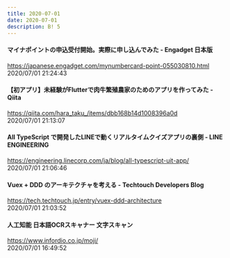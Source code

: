 ```yaml
---
title: 2020-07-01
date: 2020-07-01
description: B! 5
---
```


#### マイナポイントの申込受付開始。実際に申し込んでみた - Engadget 日本版
https://japanese.engadget.com/mynumbercard-point-055030810.html<br>
2020/07/01 21:24:43<br>


#### 【初アプリ】未経験がFlutterで肉牛繁殖農家のためのアプリを作ってみた - Qiita
https://qiita.com/hara_taku_/items/dbb168b14d1008396a0d<br>
2020/07/01 21:13:07<br>


#### All TypeScript で開発したLINEで動くリアルタイムクイズアプリの裏側 - LINE ENGINEERING
https://engineering.linecorp.com/ja/blog/all-typescript-uit-app/<br>
2020/07/01 21:06:46<br>


#### Vuex + DDD のアーキテクチャを考える - Techtouch Developers Blog
https://tech.techtouch.jp/entry/vuex-ddd-architecture<br>
2020/07/01 21:03:52<br>


#### 人工知能 日本語OCRスキャナー 文字スキャン
https://www.infordio.co.jp/moji/<br>
2020/07/01 16:49:52<br>


